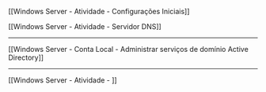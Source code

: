 [[Windows Server - Atividade - Configurações Iniciais]]

[[Windows Server - Atividade - Servidor DNS]]

---
[[Windows Server - Conta Local - Administrar serviços de domínio Active Directory]]

---

[[Windows Server - Atividade - ]]